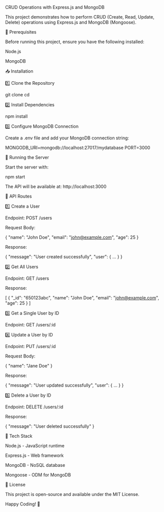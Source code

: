 CRUD Operations with Express.js and MongoDB

This project demonstrates how to perform CRUD (Create, Read, Update, Delete) operations using Express.js and MongoDB (Mongoose).

📌 Prerequisites

Before running this project, ensure you have the following installed:

Node.js

MongoDB

📥 Installation

1️⃣ Clone the Repository

git clone <your-repository-url>
cd <your-project-folder>

2️⃣ Install Dependencies

npm install

3️⃣ Configure MongoDB Connection

Create a .env file and add your MongoDB connection string:

MONGODB_URI=mongodb://localhost:27017/mydatabase
PORT=3000

🚀 Running the Server

Start the server with:

npm start

The API will be available at: http://localhost:3000

📌 API Routes

1️⃣ Create a User

Endpoint: POST /users

Request Body:

{
  "name": "John Doe",
  "email": "john@example.com",
  "age": 25
}

Response:

{
  "message": "User created successfully",
  "user": { ... }
}

2️⃣ Get All Users

Endpoint: GET /users

Response:

[
  {
    "_id": "650123abc",
    "name": "John Doe",
    "email": "john@example.com",
    "age": 25
  }
]

3️⃣ Get a Single User by ID

Endpoint: GET /users/:id

4️⃣ Update a User by ID

Endpoint: PUT /users/:id

Request Body:
  
{
  "name": "Jane Doe"
}

Response:

{
  "message": "User updated successfully",
  "user": { ... }
}

5️⃣ Delete a User by ID

Endpoint: DELETE /users/:id

Response:

{
  "message": "User deleted successfully"
}



🔧 Tech Stack

Node.js - JavaScript runtime

Express.js - Web framework

MongoDB - NoSQL database

Mongoose - ODM for MongoDB

📌 License

This project is open-source and available under the MIT License.

Happy Coding! 🚀

